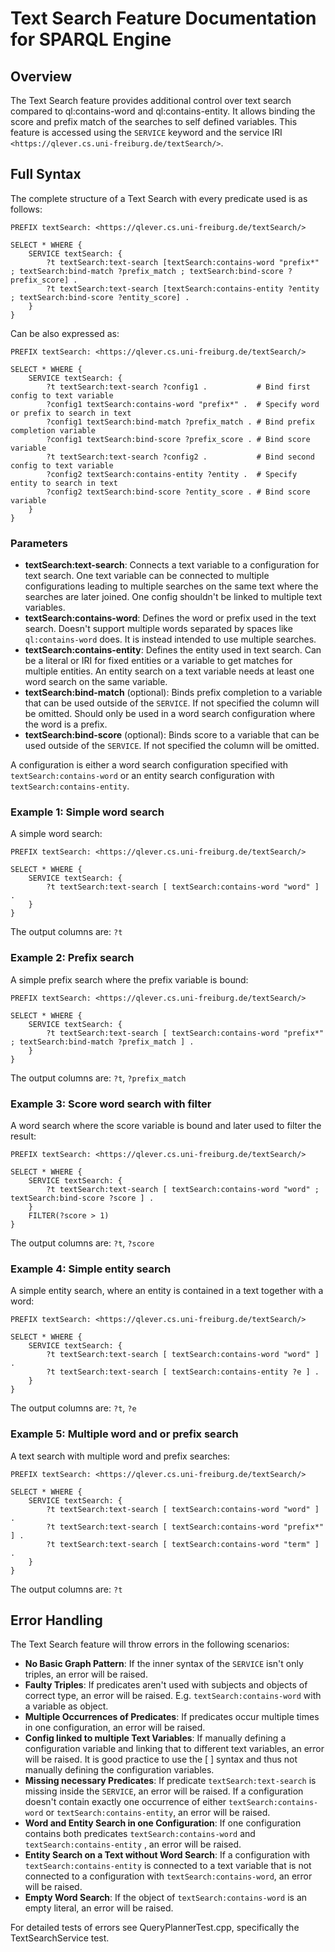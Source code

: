 # Text Search Feature Documentation for SPARQL Engine

## Overview

The Text Search feature provides additional control over text search compared to ql:contains-word and ql:contains-entity. It allows binding the score and prefix match of the searches to self defined variables. This feature is accessed using the `SERVICE` keyword and the service IRI `<https://qlever.cs.uni-freiburg.de/textSearch/>`.

## Full Syntax

The complete structure of a Text Search with every predicate used is as follows:

```sparql
PREFIX textSearch: <https://qlever.cs.uni-freiburg.de/textSearch/>

SELECT * WHERE {
	SERVICE textSearch: {
		?t textSearch:text-search [textSearch:contains-word "prefix*" ; textSearch:bind-match ?prefix_match ; textSearch:bind-score ?prefix_score] .
		?t textSearch:text-search [textSearch:contains-entity ?entity ; textSearch:bind-score ?entity_score] .
	}
}
```

Can be also expressed as:

```sparql
PREFIX textSearch: <https://qlever.cs.uni-freiburg.de/textSearch/>

SELECT * WHERE {
	SERVICE textSearch: {
		?t textSearch:text-search ?config1 .           # Bind first config to text variable
		?config1 textSearch:contains-word "prefix*" .  # Specify word or prefix to search in text
		?config1 textSearch:bind-match ?prefix_match . # Bind prefix completion variable
		?config1 textSearch:bind-score ?prefix_score . # Bind score variable
		?t textSearch:text-search ?config2 .           # Bind second config to text variable
		?config2 textSearch:contains-entity ?entity .  # Specify entity to search in text
		?config2 textSearch:bind-score ?entity_score . # Bind score variable
	}
}
```


### Parameters

- **textSearch:text-search**: Connects a text variable to a configuration for text search. One text variable can be connected to multiple configurations leading to multiple searches on the same text where the searches are later joined. One config shouldn't be linked to multiple text variables.
- **textSearch:contains-word**: Defines the word or prefix used in the text search. Doesn't support multiple words separated by spaces like `ql:contains-word` does. It is instead intended to use multiple searches. 
- **textSearch:contains-entity**: Defines the entity used in text search. Can be a literal or IRI for fixed entities or a variable to get matches for multiple entities. An entity search on a text variable needs at least one word search on the same variable. 
- **textSearch:bind-match** (optional): Binds prefix completion to a variable that can be used outside of the `SERVICE`. If not specified the column will be omitted. Should only be used in a word search configuration where the word is a prefix.
- **textSearch:bind-score** (optional): Binds score to a variable that can be used outside of the `SERVICE`. If not specified the column will be omitted.

A configuration is either a word search configuration specified with `textSearch:contains-word` or an entity search configuration with `textSearch:contains-entity`. 

### Example 1:  Simple word search

A simple word search:

```sparql
PREFIX textSearch: <https://qlever.cs.uni-freiburg.de/textSearch/>

SELECT * WHERE {
	SERVICE textSearch: {
		?t textSearch:text-search [ textSearch:contains-word "word" ] .
	}
}
```

The output columns are: `?t`

### Example 2: Prefix search

A simple prefix search where the prefix variable is bound:

```sparql
PREFIX textSearch: <https://qlever.cs.uni-freiburg.de/textSearch/>

SELECT * WHERE {
	SERVICE textSearch: {
		?t textSearch:text-search [ textSearch:contains-word "prefix*" ; textSearch:bind-match ?prefix_match ] .
	}
}
```

The output columns are: `?t`, `?prefix_match`

### Example 3: Score word search with filter

A word search where the score variable is bound and later used to filter the result:

```sparql
PREFIX textSearch: <https://qlever.cs.uni-freiburg.de/textSearch/>

SELECT * WHERE {
	SERVICE textSearch: {
		?t textSearch:text-search [ textSearch:contains-word "word" ; textSearch:bind-score ?score ] .
	}
	FILTER(?score > 1)
}
```

The output columns are: `?t`, `?score`

### Example 4: Simple entity search

A simple entity search, where an entity is contained in a text together with a word:

```sparql
PREFIX textSearch: <https://qlever.cs.uni-freiburg.de/textSearch/>

SELECT * WHERE {
	SERVICE textSearch: {
		?t textSearch:text-search [ textSearch:contains-word "word" ] .
		?t textSearch:text-search [ textSearch:contains-entity ?e ] .
	}
}
```

The output columns are: `?t`, `?e`

### Example 5: Multiple word and or prefix search

A text search with multiple word and prefix searches:

```sparql
PREFIX textSearch: <https://qlever.cs.uni-freiburg.de/textSearch/>

SELECT * WHERE {
	SERVICE textSearch: {
		?t textSearch:text-search [ textSearch:contains-word "word" ] .
		?t textSearch:text-search [ textSearch:contains-word "prefix*" ] .
		?t textSearch:text-search [ textSearch:contains-word "term" ] .
	}
}
```

The output columns are: `?t`

## Error Handling 

The Text Search feature will throw errors in the following scenarios:

- **No Basic Graph Pattern**: If the inner syntax of the `SERVICE` isn't only triples, an error will be raised.
- **Faulty Triples**: If predicates aren't used with subjects and objects of correct type, an error will be raised. E.g. `textSearch:contains-word` with a variable as object. 
- **Multiple Occurrences of Predicates**: If predicates occur multiple times in one configuration, an error will be raised.
- **Config linked to multiple Text Variables**: If manually defining a configuration variable and linking that to different text variables, an error will be raised. It is good practice to use the [ ] syntax and thus not manually defining the configuration variables.
- **Missing necessary Predicates**: If predicate `textSearch:text-search` is missing inside the `SERVICE`, an error will be raised. If a configuration doesn't contain exactly one occurrence of either `textSearch:contains-word` or `textSearch:contains-entity`, an error will be raised.
- **Word and Entity Search in one Configuration**: If one configuration contains both predicates `textSearch:contains-word` and `textSearch:contains-entity` , an error will be raised.
- **Entity Search on a Text without Word Search**: If a configuration with `textSearch:contains-entity` is connected to a text variable that is not connected to a configuration with `textSearch:contains-word`, an error will be raised.
- **Empty Word Search**: If the object of `textSearch:contains-word` is an empty literal, an error will be raised.

For detailed tests of errors see QueryPlannerTest.cpp, specifically the TextSearchService test.
